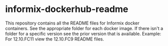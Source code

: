 # informix-dockerhub-readme

This repository contains all the README files for Informix docker containers.  See the appropriate folder for each docker image.  If there isn't a folder for a specific version see the prior version that is available.  Example: For 12.10.FC11 view the 12.10.FC9 README files.
